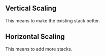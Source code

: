 ## Vertical Scaling
This means to make the existing stack better.
## Horizontal Scaling
This means to add more stacks.